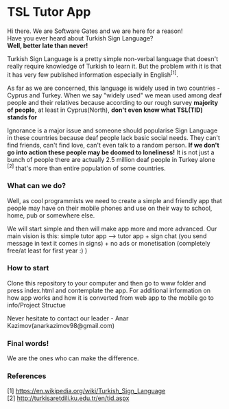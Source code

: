 # TSL Tutor App

Hi there. We are Software Gates and we are here for a reason!<br>
Have you ever heard about Turkish Sign Language?<br>
<b>Well, better late than never!</b><br>

<p>
Turkish Sign Language is a pretty simple non-verbal language that doesn't really require knowledge of Turkish to learn it. But the problem with it is that it has very few published information especially in English<sup>[1]</sup>.
</p>

<p>
As far as we are concerned, this language is widely used in two countries - Cyprus and Turkey. When we say "widely used" we mean used among deaf people and their relatives because according to our rough survey <b>majority of people</b>, at least in Cyprus(North), <b>don't even know what TSL(TID) stands for</b>
</p>

<p>
Ignorance is a major issue and someone should popularise Sign Language in these countries because deaf people lack basic social needs.
They can't find friends, can't find love, can't even talk to a random person. <b>If we don't go into action these people may be doomed to loneliness!</b> It is not just a bunch of people there are actually 2.5 million deaf people in Turkey alone <sup>[2]</sup> that's more than entire population of some countries. 
</p>


<h3>What can we do?</h3>

<p>
Well, as cool programmists we need to create a simple and friendly app that people may have on their mobile phones and use on their way to school, home, pub or somewhere else. 
</p>

<p>
We will start simple and then will make app more and more advanced. Our main vision is this: simple tutor app --> tutor app + sign chat (you send message in text it comes in signs) + no ads or monetisation (completely free/at least for first year :) )
</p>

<h3>How to start</h3>

<p>
Clone this repository to your computer and then go to www folder and press index.html and contemplate the app. For additional information on how app works and how it is converted from web app to the mobile go to info/Project Structue
</p>

<p>
Never hesitate to contact our leader - Anar Kazimov(anarkazimov98@gmail.com)
</p>

<h3>Final words!</h3>
<p>
We are the ones who can make the difference.
</p>

<h3>References</h3>

[1] https://en.wikipedia.org/wiki/Turkish_Sign_Language
<br>
[2] http://turkisaretdili.ku.edu.tr/en/tid.aspx

